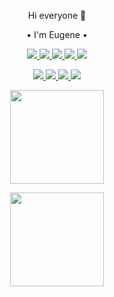 <p align='center'> Hi everyone 👋 </p>
<p align='center'>• I'm Eugene • </p>
<p align='center'>      
    <a href="https://kutt.it/U5Jcqh">
        <img src="https://img.shields.io/badge/LinkedIn-0077B5?style=for-the-badge&logo=linkedin&logoColor=white"/>
    </a>
    <a href="https://kutt.it/SVL5As">
        <img src="https://img.shields.io/badge/polywork-543DE0?style=for-the-badge&logo=polywork&logoColor=white"/>
    </a>
    <a href="https://kutt.it/rbvxT">
        <img src="https://img.shields.io/badge/Reddit-FF4500?style=for-the-badge&logo=reddit&logoColor=white"/>
    </a>
    <a href="https://kutt.it/lIcdCY">
        <img src="https://img.shields.io/badge/GitHub-100000?style=for-the-badge&logo=github&logoColor=white"/>
    </a>
    <a href="https://kutt.it/hRu2vi">
        <img src="https://img.shields.io/badge/Kaggle-20BEFF?style=for-the-badge&logo=Kaggle&logoColor=white"/>
    </a>
</p>

<p align='center'> </p>

<p align='center'>
    <a href="">
        <img src="https://img.shields.io/badge/Visual_Studio_Code-0078D4?style=for-the-badge&logo=visual%20studio%20code&logoColor=white"/>
    </a>
    <a href="">
        <img src="https://img.shields.io/badge/Visual_Studio-5C2D91?style=for-the-badge&logo=visual%20studio&logoColor=white"/>
    </a>
    <a href="">
        <img src="https://img.shields.io/badge/RStudio-75AADB?style=for-the-badge&logo=RStudio&logoColor=white"/>
    </a>
    <a href="">
        <img src="https://img.shields.io/badge/Arduino-00979D?style=for-the-badge&logo=Arduino&logoColor=white"/>
    </a>
</p>

<p align='center'>
    <a href="https://github-readme-stats.vercel.app/api?username=Master1SEV&show_icons=true&count_private=true">
        <img height=150 src="https://github-readme-stats.vercel.app/api?username=Master1SEV&show_icons=true&count_private=true&theme=vue"/>
    </a>
</p>

<p align='center'>
    <a href="https://github.com/romankh3/github-readme-stats">
            <img height=150 src="https://github-readme-stats.vercel.app/api/top-langs/?username=Master1SEV&langs_count=6&layout=compact&hide=PHP"/>
    </a>
</p>

<!--
<p align='center'>
My portfolio
</p>
<p align='center'>
http://master1sev.portfolio.github.io/
</p>

<p align='center'>
•My pet-projects
</p>
<p align='center'>
Relax Me
 https://master1sev.github.io/
            </p>
      <p align='center'>
     About^
      </p>
 </body>
-->
